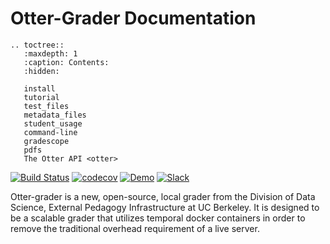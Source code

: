 <!-- .. nbforms documentation master file, created by
   sphinx-quickstart on Fri Jan 24 22:12:36 2020.
   You can adapt this file completely to your liking, but it should at least
   contain the root `toctree` directive. -->

# Otter-Grader Documentation

```eval_rst
.. toctree::
   :maxdepth: 1
   :caption: Contents:
   :hidden:

   install
   tutorial
   test_files
   metadata_files
   student_usage
   command-line
   gradescope
   pdfs
   The Otter API <otter>
```

[![](https://travis-ci.org/ucbds-infra/otter-grader.svg?branch=master "Build Status")](https://travis-ci.org/ucbds-infra/otter-grader)
[![](https://codecov.io/gh/ucbds-infra/otter-grader/branch/master/graph/badge.svg "codecov")](https://codecov.io/gh/ucbds-infra/otter-grader)
[![](https://mybinder.org/badge_logo.svg "Demo")](https://mybinder.org/v2/gh/ucbds-infra/otter-grader/master?filepath=demo%2Fdemo.ipynb)
[![](https://img.shields.io/endpoint?logo=slack&url=https%3A%2F%2Fraw.githubusercontent.com%2Fucbds-infra%2Fotter-grader%2Fmaster%2Fslack-shields.json "Slack")](https://join.slack.com/t/otter-grader/shared_invite/enQtOTM5MTQ0MzkwMTk0LTBiNWIzZTYxNDA2NDZmM2JkMzcwZjA4YWViNDM4ZTgyNDVhNDgwOTQ0NjNlZjcwNmY5YzJiZjZhZGNhNzc5MjA)

Otter-grader is a new, open-source, local grader from the Division of Data Science, External Pedagogy Infrastructure at UC Berkeley. It is designed to be a scalable grader that utilizes temporal docker containers in order to remove the traditional overhead requirement of a live server. 
